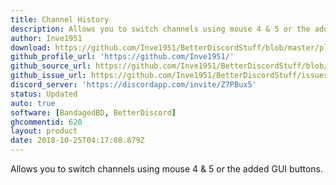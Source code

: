 ```yaml
---
title: Channel History
description: Allows you to switch channels using mouse 4 & 5 or the added GUI buttons.
author: Inve1951
download: https://github.com/Inve1951/BetterDiscordStuff/blob/master/plugins/channelHistory.plugin.js
github_profile_url: 'https://github.com/Inve1951/'
github_source_url: https://github.com/Inve1951/BetterDiscordStuff/blob/master/plugins/channelHistory.plugin.js
github_issue_url: https://github.com/Inve1951/BetterDiscordStuff/issues/
discord_server: 'https://discordapp.com/invite/Z7PBux5'
status: Updated
auto: true
software: [BandagedBD, BetterDiscord]
ghcommentid: 620
layout: product
date: 2018-10-25T04:17:08.879Z
---
```

Allows you to switch channels using mouse 4 & 5 or the added GUI buttons.